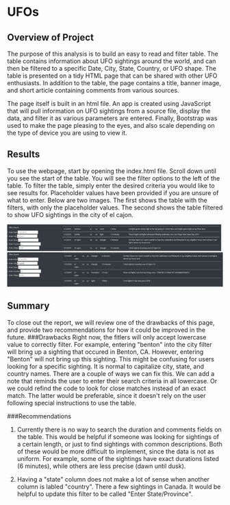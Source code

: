 # UFOs

## Overview of Project
The purpose of this analysis is to build an easy to read and filter table. The table contains information about UFO sightings around the world, and can then be filtered to a specific Date, City, State, Country, or UFO shape. The table is presented on a tidy HTML page that can be shared with other UFO enthusiasts. In addition to the table, the page contains a title, banner image, and short article containing comments from various sources. 

The page itself is built in an html file. An app is created using JavaScript that will pull information on UFO sightings from a source file, display the data, and filter it as various parameters are entered. Finally, Bootstrap was used to make the page pleasing to the eyes, and also scale depending on the type of device you are using to view it. 

## Results
To use the webpage, start by opening the index.html file. Scroll down until you see the start of the table. You will see the filter options to the left of the table. To filter the table, simply enter the desired criteria you would like to see results for. Placeholder values have been provided if you are unsure of what to enter. Below are two images. The first shows the table with the filters, with only the placeholder values. The second shows the table filtered to show UFO sightings in the city of el cajon. 

![Filter Options](static/images/image_1.PNG)
![Filtered Table](static/images/image_2.PNG)

## Summary
To close out the report, we will review one of the drawbacks of this page, and provide two recommendations for how it could be improved in the future. 
###Drawbacks
Right now, the fitlers will only accept lowercase value to correctly filter. For example, entering "benton" into the city filter will bring up a sighting that occured in Benton, CA. However, entering "Benton" will not bring up this sighting. This might be confusing for users looking for a specific sighting. It is normal to capitalize city, state, and country names. There are a couple of ways we can fix this. We can add a note that reminds the user to enter their search criteria in all lowercase. Or we could refind the code to look for close matches instead of an exact match. The latter would be preferable, since it doesn't rely on the user following special instructions to use the table. 

###Recommendations
1. Currently there is no way to search the duration and comments fields on the table. This would be helpful if someone was looking for sightings of a certain length, or just to find sightings with common descriptions. Both of these would be more difficult to implement, since the data is not as uniform. For example, some of the sightings have exact durations listed (6 minutes), while others are less precise (dawn until dusk). 

2. Having a "state" column does not make a lot of sense when another column is labled "country". There a few sightings in Canada. It would be helpful to update this filter to be called "Enter State/Province". 
